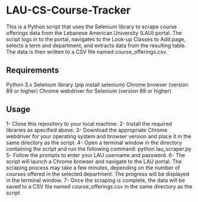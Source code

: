 # LAU-CS-Course-Tracker
This is a Python script that uses the Selenium library to scrape course offerings data from the Lebanese American University (LAU) portal. The script logs in to the portal, navigates to the Look-up Classes to Add page, selects a term and department, and extracts data from the resulting table. The data is then written to a CSV file named course_offerings.csv.

## Requirements
Python 3.x
Selenium library (pip install selenium)
Chrome browser (version 89 or higher)
Chrome webdriver for Selenium (version 89 or higher)

## Usage
1- Clone this repository to your local machine.
2- Install the required libraries as specified above.
3- Download the appropriate Chrome webdriver for your operating system and browser version and place it in the same directory as the script.
4- Open a terminal window in the directory containing the script and run the following command:
    python lau_scraper.py
5- Follow the prompts to enter your LAU username and password.
6- The script will launch a Chrome browser and navigate to the LAU portal. The scraping process may take a few minutes, depending on the number of courses offered in the selected department. The progress will be displayed in the terminal window.
7- Once the scraping is complete, the data will be saved to a CSV file named course_offerings.csv in the same directory as the script